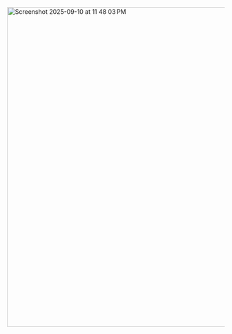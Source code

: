 <img width="570" height="740" alt="Screenshot 2025-09-10 at 11 48 03 PM" src="https://github.com/user-attachments/assets/77f3b482-24b2-418d-9eef-abd40cdb6eb8" />
